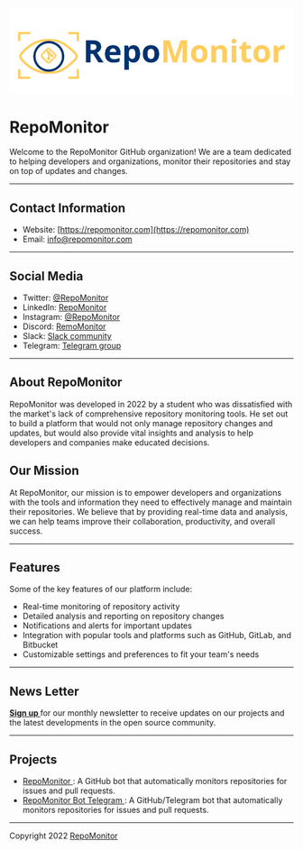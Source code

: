 ![RepoMonitor logo](https://github.com/RepoMonitor/.github/blob/main/assets/Banner.jpg?raw=true)

# RepoMonitor

Welcome to the RepoMonitor GitHub organization! We are a team dedicated to helping developers and organizations, monitor their repositories and stay on top of updates and changes.

---
## Contact Information

- Website: [https://repomonitor.com](https://repomonitor.com)
- Email: info@repomonitor.com

---
## Social Media

- Twitter: [@RepoMonitor](https://twitter.com/RepoMonitor)
- LinkedIn: [RepoMonitor](https://www.linkedin.com/company/repomonitor)
- Instagram: [@RepoMonitor](https://www.instagram.com/repomonitor/)
- Discord: [RemoMonitor](https://discord.gg/RepoMonitor)
- Slack: [Slack community](https://repomonitor.slack.com)
- Telegram: [Telegram group](https://t.me/RepoMonitor) 

---
## About RepoMonitor

RepoMonitor was developed in 2022 by a student who was dissatisfied with the market's lack of comprehensive repository monitoring tools. He set out to build a platform that would not only manage repository changes and updates, but would also provide vital insights and analysis to help developers and companies make educated decisions.

## Our Mission

At RepoMonitor, our mission is to empower developers and organizations with the tools and information they need to effectively manage and maintain their repositories. We believe that by providing real-time data and analysis, we can help teams improve their collaboration, productivity, and overall success.

---
## Features

Some of the key features of our platform include:

- Real-time monitoring of repository activity
- Detailed analysis and reporting on repository changes
- Notifications and alerts for important updates
- Integration with popular tools and platforms such as GitHub, GitLab, and Bitbucket
- Customizable settings and preferences to fit your team's needs

---
## News Letter

**[Sign up ](https://RepoMonitor.com/news/signup)** for our monthly newsletter to receive updates on our projects and the latest developments in the open source community.

---
## Projects

- [RepoMonitor ](https://github.com/RepoMonitor/RepoMonitor): A GitHub bot that automatically monitors repositories for issues and pull requests.
- [RepoMonitor Bot Telegram ](https://github.com/RepoMonitor/RepoMonitor-Telegram): A GitHub/Telegram bot that automatically monitors repositories for issues and pull requests.

---
Copyright 2022 [RepoMonitor](https://repomonitor.com)


<!--
## Logos and Images
![RepoMonitor logo](https://repomonitor.com/assets/logo.png)

![RepoMonitor dashboard screenshot](https://repomonitor.com/assets/dashboard-screenshot.png)
-->